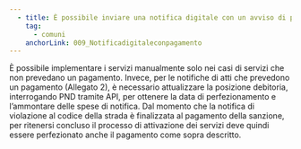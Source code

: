 ```yaml
---
  - title: È possibile inviare una notifica digitale con un avviso di pagamento associato (es. Sanzioni al Codice della Strada) in modalità manuale, attraverso l’utilizzo dell’interfaccia web di SEND?
    tag:
      - comuni
    anchorLink: 009_Notificadigitaleconpagamento
---
```


È possibile implementare i servizi manualmente solo nei casi di servizi che non prevedano un pagamento.
Invece, per le notifiche di atti che prevedono un pagamento (Allegato 2), è necessario attualizzare la posizione debitoria, interrogando PND tramite API, per ottenere la data di perfezionamento e l’ammontare delle spese di notifica.
Dal momento che la notifica di violazione al codice della strada è finalizzata al pagamento della sanzione, per ritenersi concluso il processo di attivazione dei servizi deve quindi essere perfezionato anche il pagamento come sopra descritto.
